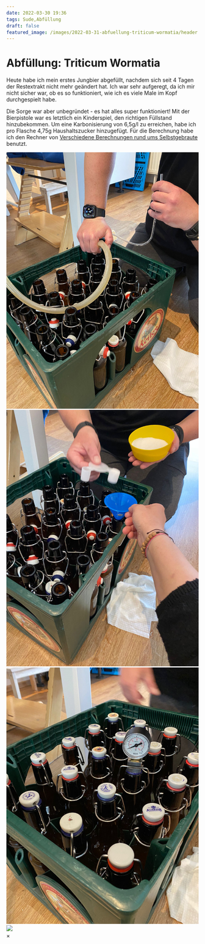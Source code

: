 ```yaml
---
date: 2022-03-30 19:36
tags: Sude,Abfüllung 
draft: false
featured_image: /images/2022-03-31-abfuellung-triticum-wormatia/header.jpg
---
```

#  Abfüllung: Triticum Wormatia

Heute habe ich mein erstes Jungbier abgefüllt, nachdem sich seit 4 Tagen der Restextrakt nicht mehr geändert hat. 
Ich war sehr aufgeregt, da ich mir nicht sicher war, ob es so funktioniert, wie ich es viele Male im Kopf durchgespielt habe.
<!-- PAGEBREAK -->
Die Sorge war aber unbegründet - es hat alles super funktioniert! Mit der Bierpistole war es letztlich ein Kinderspiel, 
den richtigen Füllstand hinzubekommen. Um eine Karbonisierung von 6,5g/l zu erreichen, habe ich pro Flasche 4,75g 
Haushaltszucker hinzugefügt. Für die Berechnung habe ich den Rechner von 
[Verschiedene Berechnungen rund ums Selbstgebraute](http://fabier.de/biercalcs.html) benutzt.

<!-- The gallery -->
<div class="row">
  <div class="column">
    <img src="/images/2022-03-31-abfuellung-triticum-wormatia/1.jpg" onclick="enlargeGalleryImage(this);">
  </div>
  <div class="column">
    <img src="/images/2022-03-31-abfuellung-triticum-wormatia/2.jpg" onclick="enlargeGalleryImage(this);">
  </div>
  <div class="column">
    <img src="/images/2022-03-31-abfuellung-triticum-wormatia/3.jpg" onclick="enlargeGalleryImage(this);">
  </div>
  <div class="column">
    <img src="/images/2022-03-31-abfuellung-triticum-wormatia/4.gif" onclick="enlargeGalleryImage(this);">
  </div>
</div>

<!-- The expanding image container -->
<div class="container">
  <!-- Close the image -->
  <span onclick="this.parentElement.style.display='none'" class="closebtn">&times;</span>

  <!-- Expanded image -->
  <img id="expandedImg" style="width:100%">

  <!-- Image text -->
  <div id="imgtext"></div>
</div>
